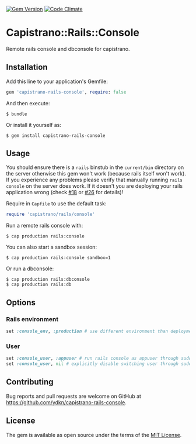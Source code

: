 [![Gem Version](https://img.shields.io/gem/v/capistrano-rails-console.svg)](https://rubygems.org/gems/capistrano-rails-console)
[![Code Climate](https://img.shields.io/codeclimate/github/ydkn/capistrano-rails-console.svg)](https://codeclimate.com/github/ydkn/capistrano-rails-console)


# Capistrano::Rails::Console

Remote rails console and dbconsole for capistrano.


## Installation

Add this line to your application's Gemfile:

```ruby
gem 'capistrano-rails-console', require: false
```

And then execute:

    $ bundle

Or install it yourself as:

    $ gem install capistrano-rails-console


## Usage

You should ensure there is a `rails` binstub in the `current/bin` directory on the server otherwise
this gem won't work (because rails itself won't work).
If you experience any problems please verify that manually running `rails console` on the server does work.
If it doesn't you are deploying your rails application wrong (check [#18](https://github.com/ydkn/capistrano-rails-console/issues/18) or [#26](https://github.com/ydkn/capistrano-rails-console/issues/26) for details)!

Require in `Capfile` to use the default task:

```ruby
require 'capistrano/rails/console'
```

Run a remote rails console with:

    $ cap production rails:console

You can also start a sandbox session:

    $ cap production rails:console sandbox=1

Or run a dbconsole:

    $ cap production rails:dbconsole
    $ cap production rails:db


## Options

### Rails environment

```ruby
set :console_env, :production # use different environment than deployment environment (rails_env)
```

### User

```ruby
set :console_user, :appuser # run rails console as appuser through sudo
set :console_user, nil # explicitly disable switching user through sudo
```


## Contributing

Bug reports and pull requests are welcome on GitHub at https://github.com/ydkn/capistrano-rails-console.


## License

The gem is available as open source under the terms of the [MIT License](http://opensource.org/licenses/MIT).
